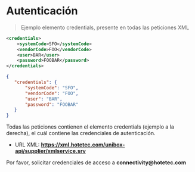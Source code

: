 # Autenticación

> Ejemplo elemento credentials, presente en todas las peticiones XML

````xml
<credentials>
    <systemCode>SFO</systemCode>
    <vendorCode>FOO</vendorCode>
    <user>BAR</user>
    <password>FOOBAR</password>
</credentials>
````

````json
{
   "credentials": {
       "systemCode": "SFO",
       "vendorCode": "FOO",
       "user": "BAR",
       "password": "FOOBAR"
   }
}
````

Todas las peticiones contienen el elemento credentials (ejemplo a la derecha), el cuál contiene las credenciales de autenticación.

- URL XML: **https://xml.hotetec.com/unibox-api/supplier/xmlservice.srv**

<aside class="notice">Por favor, solicitar credenciales de acceso a <b>connectivity@hotetec.com</b></aside>

